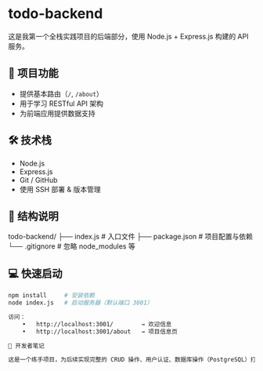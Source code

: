 # todo-backend

这是我第一个全栈实践项目的后端部分，使用 Node.js + Express.js 构建的 API 服务。

## 🚀 项目功能

- 提供基本路由（`/`, `/about`）
- 用于学习 RESTful API 架构
- 为前端应用提供数据支持

## 🛠️ 技术栈

- Node.js
- Express.js
- Git / GitHub
- 使用 SSH 部署 & 版本管理

## 📂 结构说明

todo-backend/
├── index.js          # 入口文件
├── package.json      # 项目配置与依赖
└── .gitignore        # 忽略 node_modules 等

## 💻 快速启动

```bash
npm install     # 安装依赖
node index.js   # 启动服务器（默认端口 3001）

访问：
	•	http://localhost:3001/        → 欢迎信息
	•	http://localhost:3001/about   → 项目信息页

🧠 开发者笔记

这是一个练手项目，为后续实现完整的 CRUD 操作、用户认证、数据库操作（PostgreSQL）打下基础。